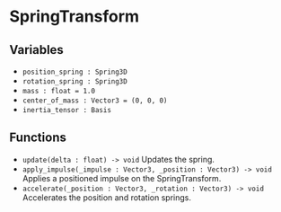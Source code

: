 # SpringTransform
## Variables
* `position_spring : Spring3D`
* `rotation_spring : Spring3D`
* `mass : float = 1.0`
* `center_of_mass : Vector3 = (0, 0, 0)`
* `inertia_tensor : Basis`

## Functions
* `update(delta : float) -> void` Updates the spring.
* `apply_impulse(_impulse : Vector3, _position : Vector3) -> void` Applies a positioned impulse on the SpringTransform.
* `accelerate(_position : Vector3, _rotation : Vector3) -> void` Accelerates the position and rotation springs.
